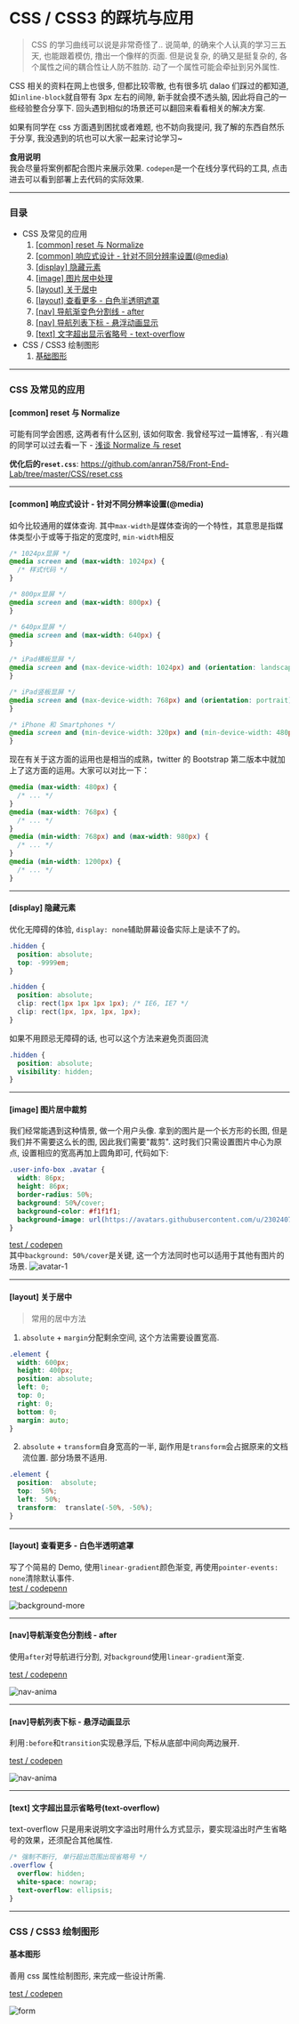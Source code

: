 # CSS / CSS3 的踩坑与应用

> CSS 的学习曲线可以说是非常奇怪了.. 说简单, 的确来个人认真的学习三五天, 也能跟着模仿, 撸出一个像样的页面. 但是说复杂, 的确又是挺复杂的, 各个属性之间的耦合性让人防不胜防. 动了一个属性可能会牵扯到另外属性.

CSS 相关的资料在网上也很多, 但都比较零散, 也有很多坑 dalao 们踩过的都知道, 如`inline-block`就自带有 3px 左右的间隙, 新手就会摸不透头脑, 因此将自己的一些经验整合分享下. 回头遇到相似的场景还可以翻回来看看相关的解决方案.

如果有同学在 css 方面遇到困扰或者难题, 也不妨向我提问, 我了解的东西自然乐于分享, 我没遇到的坑也可以大家一起来讨论学习~

**食用说明**  
我会尽量将案例都配合图片来展示效果. `codepen`是一个在线分享代码的工具, 点击进去可以看到部署上去代码的实际效果.

---

### 目录

* CSS 及常见的应用
  1. [[common] reset 与 Normalize](#common-reset)
  2. [[common] 响应式设计 - 针对不同分辨率设置(@media)](#common-responsive)
  3. [[display] 隐藏元素](#dispaly)
  4. [[image] 图片居中处理](#imgage-center)
  5. [[layout] 关于居中](#layout-center)
  6. [[layout] 查看更多 - 白色半透明遮罩](#layout-background-more)
  7. [[nav] 导航渐变色分割线 - after](#nav-split)
  8. [[nav] 导航列表下标 - 悬浮动画显示](#nav-anima)
  9. [[text] 文字超出显示省略号 - text-overflow](#text-overflow)
* CSS / CSS3 绘制图形
  1. [基础图形](#form-1)

---

### CSS 及常见的应用

<a name="common-reset"></a>

#### [common] reset 与 Normalize

可能有同学会困惑, 这两者有什么区别, 该如何取舍. 我曾经写过一篇博客, . 有兴趣的同学可以过去看一下 - [浅谈 Normalize 与 reset](https://anran758.github.io/blog/2017/10/15/%E6%B5%85%E8%B0%88Normalize%E4%B8%8Ereset/)

**优化后的`reset.css`**: https://github.com/anran758/Front-End-Lab/tree/master/CSS/reset.css

---

<a name="common-responsive"></a>

#### [common] 响应式设计 - 针对不同分辨率设置(@media)

如今比较通用的媒体查询. 其中`max-width`是媒体查询的一个特性，其意思是指媒体类型小于或等于指定的宽度时, `min-width`相反

```css
/* 1024px显屏 */
@media screen and (max-width: 1024px) {
  /* 样式代码 */
}

/* 800px显屏 */
@media screen and (max-width: 800px) {
}

/* 640px显屏 */
@media screen and (max-width: 640px) {
}

/* iPad横板显屏 */
@media screen and (max-device-width: 1024px) and (orientation: landscape) {
}

/* iPad竖板显屏 */
@media screen and (max-device-width: 768px) and (orientation: portrait) {
}

/* iPhone 和 Smartphones */
@media screen and (min-device-width: 320px) and (min-device-width: 480px) {
}
```

现在有关于这方面的运用也是相当的成熟，twitter 的 Bootstrap 第二版本中就加上了这方面的运用。大家可以对比一下：

```css
@media (max-width: 480px) {
  /* ... */
}
@media (max-width: 768px) {
  /* ... */
}
@media (min-width: 768px) and (max-width: 980px) {
  /* ... */
}
@media (min-width: 1200px) {
  /* ... */
}
```

---

<a name="display"></a>

#### [display] 隐藏元素

优化无障碍的体验, `display: none`辅助屏幕设备实际上是读不了的。

```css
.hidden {
  position: absolute;
  top: -9999em;
}

.hidden {
  position: absolute;
  clip: rect(1px 1px 1px 1px); /* IE6, IE7 */
  clip: rect(1px, 1px, 1px, 1px);
}
```

如果不用顾忌无障碍的话, 也可以这个方法来避免页面回流

```css
.hidden {
  position: absolute;
  visibility: hidden;
}
```

---

<a name="imgage-center"></a>

#### [image] 图片居中裁剪

我们经常能遇到这种情景, 做一个用户头像. 拿到的图片是一个长方形的长图, 但是我们并不需要这么长的图, 因此我们需要"裁剪". 这时我们只需设置图片中心为原点, 设置相应的宽高再加上圆角即可, 代码如下:

```css
.user-info-box .avatar {
  width: 86px;
  height: 86px;
  border-radius: 50%;
  background: 50%/cover;
  background-color: #f1f1f1;
  background-image: url(https://avatars.githubusercontent.com/u/23024075?v=3);
}
```

[test / codepen](https://codepen.io/anran758/pen/WdOvRY)  
其中`background: 50%/cover`是关键, 这一个方法同时也可以适用于其他有图片的场景.
![avatar-1](./images/avatar-1.png)

---

<a name="layout-center"></a>

#### [layout] 关于居中

> 常用的居中方法

1. `absolute` + `margin`分配剩余空间, 这个方法需要设置宽高.

```css
.element {
  width: 600px;
  height: 400px;
  position: absolute;
  left: 0;
  top: 0;
  right: 0;
  bottom: 0;
  margin: auto;
}
```

2. `absolute` + `transform`自身宽高的一半, 副作用是`transform`会占据原来的文档流位置. 部分场景不适用.

```css
.element {
  position:  absolute;
  top:  50%;
  left:  50%;
  transform:  translate(-50%, -50%);
}
```

---

<a name="layout-background-more"></a>

#### [layout] 查看更多 - 白色半透明遮罩

写了个简易的 Demo, 使用`linear-gradient`颜色渐变, 再使用`pointer-events: none`清除默认事件.  
[test / codepenn](https://codepen.io/anran758/pen/ppwwKN)

![background-more](./images/background-more.png)

---

<a name="nav-split"></a>

#### [nav]导航渐变色分割线 - after

使用`after`对导航进行分割, 对`background`使用`linear-gradient`渐变.

[test / codepenn](https://codepen.io/anran758/pen/ypXYba)

![nav-anima](./images/nav-split.png)

---

<a name="nav-anima"></a>

#### [nav]导航列表下标 - 悬浮动画显示

利用`:before`和`transition`实现悬浮后, 下标从底部中间向两边展开.

[test / codepen](https://codepen.io/anran758/pen/BJZdLL)

![nav-anima](./images/nav-anima.png)

---

<a name="text-overflow"></a>

#### [text] 文字超出显示省略号(text-overflow)

text-overflow 只是用来说明文字溢出时用什么方式显示，要实现溢出时产生省略号的效果，还须配合其他属性.

```css
/* 强制不断行, 单行超出范围出现省略号 */
.overflow {
  overflow: hidden;
  white-space: nowrap;
  text-overflow: ellipsis;
}
```

---

### CSS / CSS3 绘制图形

<a name="form-1"></a>

#### 基本图形

善用 css 属性绘制图形, 来完成一些设计所需.

[test / codepen](https://codepen.io/anran758/pen/GyEdbW)

![form](./images/form-1.png)
